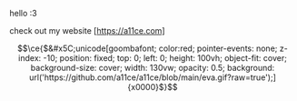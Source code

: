 hello :3

check out my website [https://a11ce.com]

```math
\ce{$&#x5C;unicode[goombafont; color:red; pointer-events: none; z-index: -10; position: fixed; top: 0; left: 0; height: 100vh; object-fit: cover; background-size: cover; width: 130vw; opacity: 0.5; background: url('https://github.com/a11ce/a11ce/blob/main/eva.gif?raw=true');]{x0000}$}
```
